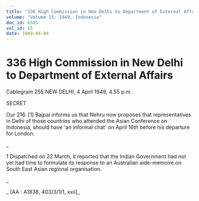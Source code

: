 ```yaml
---
title: "336 High Commission in New Delhi to Department of External Affairs"
volume: "Volume 15: 1949, Indonesia"
doc_id: 6505
vol_id: 15
date: 1949-04-04
---
```


# 336 High Commission in New Delhi to Department of External Affairs

Cablegram 255 NEW DELHI, 4 April 1949, 4.55 p.m.

SECRET

Our 216. [1] Bajpai informs us that Nehru now proposes that representatives in Delhi of those countries who attended the Asian Conference on Indonesia, should have 'an informal chat' on April 16th before his departure for London.

_

1 Dispatched on 22 March, it reported that the Indian Government had not yet had time to formulate its response to an Australian aide-memoire on South East Asian regional organisation.

_

_ [AA : A1838, 403/3/1/1, xxii]_
